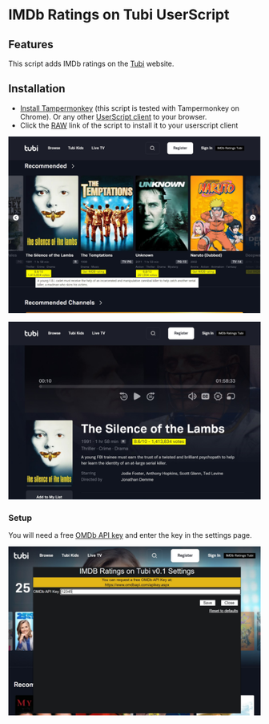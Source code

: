 # IMDb Ratings on Tubi UserScript

## Features

This script adds IMDb ratings on the [Tubi](https://tubitv.com/) website.

## Installation

- [Install Tampermonkey](https://tampermonkey.net/) (this script is tested with Tampermonkey on Chrome). Or any other [UserScript client](https://www.greasyfork.org/) to your browser.
- Click the [RAW](https://github.com/leodoi3/tubi-imdb-ratings/rar/master/tubi-imdb-ratings-userscript.js) link of the script to install it to your userscript client


![](screenshots/home.jpg)

![](screenshots/video.jpg)



### Setup
You will need a free [OMDb API key](https://www.omdbapi.com/) and enter the key in the settings page. 

![](screenshots/config.jpg)

